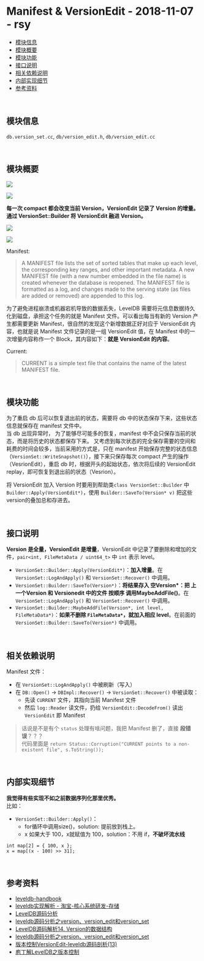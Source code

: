 # Manifest & VersionEdit - 2018-11-07 - rsy

- [模块信息](#module_info)
- [模块概要](#module_in_brief)
- [模块功能](#module_function)
- [接口说明](#interface_specification)
- [相关依赖说明](#dependency_specification)
- [内部实现细节](#inner_detail)
- [参考资料](#reference)


&nbsp;   
<a id="module_info"></a>
## 模块信息

`db.version_set.cc`, `db/version_edit.h`, `db/version_edit.cc`

&nbsp;   
<a id="module_in_brief"></a>
## 模块概要

![](./assets/VersionEdit_UML_11_08.png)

![](./assets/Version_VersionEdit_11_08.png)

**每一次 compact 都会改变当前 Version，VersionEdit 记录了 Version 的增量。通过 VersionSet::Builder 将 VersionEdit 融进 Version。**

![](./assets/levelDB_recover_control.png)

![](./assets/version_recover_10_12.jpeg)

Manifest:
> A MANIFEST file lists the set of sorted tables that make up each level, the corresponding key ranges, and other important metadata. A new MANIFEST file (with a new number embedded in the file name) is created whenever the database is reopened. The MANIFEST file is formatted as a log, and changes made to the serving state (as files are added or removed) are appended to this log.

为了避免进程崩溃或机器宕机导致的数据丢失，LevelDB 需要将元信息数据持久化到磁盘，承担这个任务的就是 Manifest 文件。可以看出每当有新的 Version 产生都需要更新 Manifest，很自然的发现这个新增数据正好对应于 VersionEdit 内容，也就是说 Manifest 文件记录的是一组 VersionEdit 值，在 Manifest 中的一次增量内容称作一个 Block，其内容如下：**就是 VersionEdit 的内容**。

Current:
> CURRENT is a simple text file that contains the name of the latest MANIFEST file.


&nbsp;   
<a id="module_function"></a>
## 模块功能

为了重启 db 后可以恢复退出前的状态，需要将 db 中的状态保存下来，这些状态信息就保存在 manifest 文件中。  
当 db 出现异常时， 为了能够尽可能多的恢复，manifest 中不会只保存当前的状态，而是将历史的状态都保存下来。 又考虑到每次状态的完全保存需要的空间和耗费的时间会较多，当前采用的方式是，只在 manifest 开始保存完整的状态信息（`VersionSet::WriteSnapshot()`），接下来只保存每次
compact 产生的操作（VesrionEdit），重启 db 时，根据开头的起始状态，依次将后续的 VersionEdit replay，即可恢复到退出前的状态（Vesrion）。

将 VersionEdit 加入 Version 时要用到帮助类`class VersionSet::Builder` 中 `Builder::Apply(VersionEdit*)`，使用 `Builder::SaveTo(Version* v)` 把这些version的叠加总和存进去。


&nbsp;   
<a id="interface_specification"></a>
## 接口说明

**Version 是全量，VersionEdit 是增量**，VersionEdit 中记录了要删除和增加的文件，`pair<int, FileMetaData / uint64_t>` 中 `int` 表示 level。

- `VersionSet::Builder::Apply(VersionEdit*)`：**加入增量**。在 `VersionSet::LogAndApply()` 和 `VersionSet::Recover()` 中调用。
- `VersionSet::Builder::SaveTo(Version*)`：**将结果存入 空Version\*：把 上一个Version 和 Versionedit 中的文件 按顺序 调用MaybeAddFile()**。在 `VersionSet::LogAndApply()` 和 `VersionSet::Recover()` 中调用。
- `VersionSet::Builder::MaybeAddFile(Version*, int level, FileMetaData*)`：**如果不删除 `FileMetaData*`，就加入相应 level**。在前面的 `VersionSet::Builder::SaveTo(Version*)` 中调用。


&nbsp;   
<a id="dependency_specification"></a>
## 相关依赖说明

Manifest 文件：

- 在 `VersionSet::LogAndApply()` 中被刷新（写入）
- 在 `DB::Open()` -> `DBImpl::Recover()` -> `VersionSet::Recover()` 中被读取：
  - 先读 `CURRENT` 文件，其指向当前 Manifest 文件
  - 然后 `log::Reader` 读文件，扔给 `VersionEdit::DecodeFrom()` 读出 `VersionEdit` 即 Manifest

> 话说是不是有个 `status` 处理有啥问题，我把 Manifest 删了，直接 **段错误**？？？   
> 代码里面是 `return Status::Corruption("CURRENT points to a non-existent file", s.ToString());`


&nbsp;   
<a id="inner_detail"></a>
## 内部实现细节

**我觉得有些实现不如之前数据序列化那里优秀。**   
比如：

- `VersionSet::Builder::Apply()`：
  - for循环中调用size()，solution: 提前放到栈上。
  - x 如果大于 100，x就赋值为 100，solution：不用 if，**不破坏流水线**

<a></a>

    int map[2] = { 100, x };  
    x = map[(x - 100) >> 31];


&nbsp;   
<a id="reference"></a>
## 参考资料

- [leveldb-handbook](https://leveldb-handbook.readthedocs.io/zh/latest/)
- [leveldb实现解析 - 淘宝-核心系统研发-存储](https://github.com/rsy56640/read_and_analyse_levelDB/blob/master/reference/DB%20leveldb%E5%AE%9E%E7%8E%B0%E8%A7%A3%E6%9E%90.pdf)
- [LevelDB源码分析](https://wenku.baidu.com/view/b3285278b90d6c85ec3ac687.html)
- [leveldb源码分析之version、version_edit和version_set](http://luodw.cc/2015/10/31/leveldb-16/)
- [LevelDB源码解析14. Version的数据结构](https://zhuanlan.zhihu.com/p/44584617)
- [leveldb源码分析之version、version_edit和version_set](http://luodw.cc/2015/10/31/leveldb-16/)
- [版本控制VersionEdit-leveldb源码剖析(13)](http://www.pandademo.com/2016/05/version-control-versionedit-leveldb-source-dissect-13/)
- [庖丁解LevelDB之版本控制](http://catkang.github.io/2017/02/03/leveldb-version.html)
